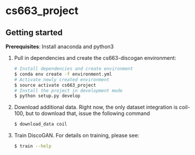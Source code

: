 # cs663_project

## Getting started

**Prerequisites**: Install anaconda and python3

1. Pull in dependencies and create the cs663-discogan environment:
   ```bash
   # Install dependencies and create environment
   $ conda env create -f environment.yml
   # Activate newly created environment
   $ source activate cs663_project
   # Install the project in development mode
   $ python setup.py develop
   ```

2. Download additional data. Right now, the only dataset integration is coil-100, but to download that, issue the following command
   ```bash
   $ download_data coil
   ```

3. Train DiscoGAN. For details on training, please see:
   ```bash
   $ train --help
   ```
